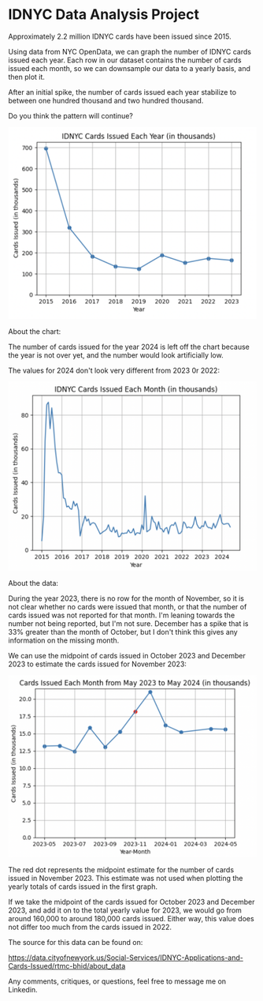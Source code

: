 # IDNYC Data Analysis Project

Approximately 2.2 million IDNYC cards have been issued since 2015. 



Using data from NYC OpenData, we can graph the number of IDNYC cards issued each year. Each row in our dataset contains the number of cards issued each month, so we can downsample our data to a yearly basis, and then plot it. 



After an initial spike, the number of cards issued each year stabilize to between one hundred thousand and two hundred thousand. 



Do you think the pattern will continue? 




![image](Assets/IDNYC_Post-Assets/Cards_Issued_Graph.png)



About the chart:



The number of cards issued for the year 2024 is left off the chart because the year is not over yet, and the number would look artificially low.

The values for 2024 don't look very different from 2023 0r 2022:

![image](Assets/IDNYC_Post-Assets/Cards_Issued_Graph_Monthly.png)



About the data:



During the year 2023, there is no row for the month of November, so it is not clear whether no cards were issued that month, or that the number of cards issued was not reported for that month. I'm leaning towards the number not being reported, but I'm not sure. December has a spike that is 33% greater than the month of October, but I don't think this gives any information on the missing month.

We can use the midpoint of cards issued in October 2023 and December 2023  to estimate the cards issued for November 2023:


![image](Assets/IDNYC_Post-Assets/Missing_November_Graph.png)


The red dot represents the midpoint estimate for the number of cards issued in November 2023. This estimate was not used when plotting the yearly totals of cards issued in the first graph.

If we take the midpoint of the cards issued for October 2023 and December 2023, and add it on to the total yearly value for 2023, we would go from around 160,000 to around 180,000 cards issued. Either way, this value does not differ too much from the cards issued in 2022.



The source for this data can be found on:



https://data.cityofnewyork.us/Social-Services/IDNYC-Applications-and-Cards-Issued/rtmc-bhid/about_data

Any comments, critiques, or questions, feel free to message me on Linkedin.
